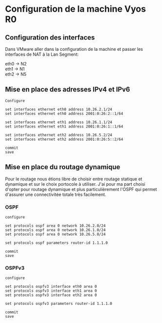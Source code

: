 # Configuration de la machine Vyos R0

## Configuration des interfaces

Dans VMware aller dans la configuration de la machine et passer les interfaces de NAT à la Lan Segment: 

eth0 -> N2  
eth1 -> N1  
eth2 -> N5  

## Mise en place des adresses IPv4 et IPv6

```
Configure 

set interfaces ethernet eth0 address 10.26.2.1/24
set interfaces ethernet eth0 address 2001:0:26:2::1/64

set interfaces ethernet eth1 address 10.26.1.1/24
set interfaces ethernet eth1 address 2001:0:26:1::1/64

set interfaces ethernet eth2 address 10.26.5.2/24
set interfaces ethernet eth2 address 2001:0:26:5::2/64

commit
save 
```

## Mise en place du routage dynamique

Pour le routage nous étions libre de choisir entre routage statique et dynamique et sur le choix portocole à utiliser. J'ai pour ma part choisi d'opter pour routage dynamique et plus particulièrement l'OSPF qui permet d'assurer une connectivitée totale très facilement. 

### OSPF
```
configure 

set protocols ospf area 0 network 10.26.2.0/24
set protocols ospf area 0 network 10.26.1.0/24
set protocols ospf area 0 network 10.26.5.0/24

set protocols ospf parameters router-id 1.1.1.0

commit
save
```

### OSPFv3

```
configure 

set protocols ospfv3 interface eth0 area 0
set protocols ospfv3 interface eth1 area 0
set protocols ospfv3 interface eth2 area 0

set protocols ospfv3 parameters router-id 1.1.1.0

commit 
save
```
